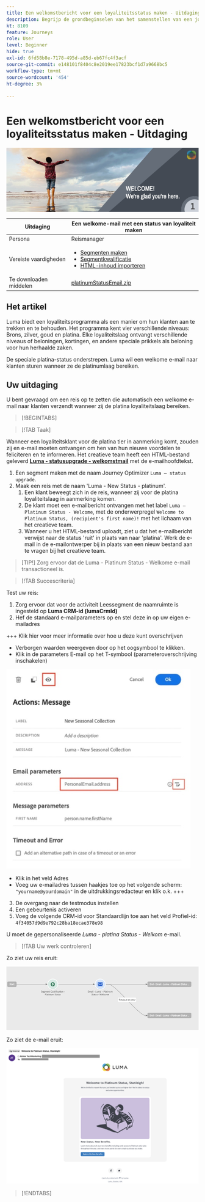 ```yaml
---
title: Een welkomstbericht voor een loyaliteitsstatus maken - Uitdaging
description: Begrijp de grondbeginselen van het samenstellen van een journey in het journeycanvas.
kt: 8109
feature: Journeys
role: User
level: Beginner
hide: true
exl-id: 6fd58b8e-7178-495d-a85d-eb67fc4f3acf
source-git-commit: e148101f8404c8e2019ee17823bcf1d7a9668bc5
workflow-type: tm+mt
source-wordcount: '454'
ht-degree: 3%

---
```


# Een welkomstbericht voor een loyaliteitsstatus maken - Uitdaging

![AJO Loyalty-status welkomstmail - Uitdagingsbanner](/help/challenges/assets/email-assets/luma-transactional-onboarding-1.png)

| Uitdaging | Een welkome-mail met een status van loyaliteit maken |
|---|---|
| Persona | Reismanager |
| Vereiste vaardigheden | <ul><li>[Segmenten maken](https://experienceleague.adobe.com/docs/journey-optimizer-learn/tutorials/profiles-segments-subscriptions/create-segments.html)</li> <li>[Segmentkwalificatie](https://experienceleague.adobe.com/docs/journey-optimizer-learn/tutorials/create-journeys/use-case-read-segment-qualification.html)</li><li>[HTML-inhoud importeren](https://experienceleague.adobe.com/docs/journey-optimizer-learn/tutorials/create-messages/create-emails/import-and-author-html-email-content.html)</li></ul> |
| Te downloaden middelen | [platinumStatusEmail.zip](/help/challenges/assets/email-assets/platinumStatusEmail.zip) |

## Het artikel

Luma biedt een loyaliteitsprogramma als een manier om hun klanten aan te trekken en te behouden. Het programma kent vier verschillende niveaus: Brons, zilver, goud en platina. Elke loyaliteitslaag ontvangt verschillende niveaus of beloningen, kortingen, en andere speciale prikkels als beloning voor hun herhaalde zaken.

De speciale platina-status onderstrepen. Luma wil een welkome e-mail naar klanten sturen wanneer ze de platinumlaag bereiken.

## Uw uitdaging

U bent gevraagd om een reis op te zetten die automatisch een welkome e-mail naar klanten verzendt wanneer zij de platina loyaliteitslaag bereiken.

>[!BEGINTABS]

>[!TAB Taak]

Wanneer een loyaliteitsklant voor de platina tier in aanmerking komt, zouden zij en e-mail moeten ontvangen om hen van hun nieuwe voordelen te feliciteren en te informeren. Het creatieve team heeft een HTML-bestand geleverd **[Luma - statusupgrade - welkomstmail](/help/challenges/assets/email-assets/StatusUpgradeEmail.zip)** met de e-mailhoofdtekst.

1. Een segment maken met de naam Journey Optimizer `Luma – status upgrade`.
2. Maak een reis met de naam &#39;Luma - New Status - platinum&#39;.
   1. Een klant beweegt zich in de reis, wanneer zij voor de platina loyaliteitslaag in aanmerking komen.
   2. De klant moet een e-mailbericht ontvangen met het label `Luma – Platinum Status - Welcome`, met de onderwerpregel `Welcome to Platinum Status, (recipient's first name)!` met het lichaam van het creatieve team.
   3. Wanneer u het HTML-bestand uploadt, ziet u dat het e-mailbericht verwijst naar de status &#39;ruit&#39; in plaats van naar &#39;platina&#39;. Werk de e-mail in de e-mailontwerper bij in plaats van een nieuw bestand aan te vragen bij het creatieve team.

>[TIP!]
> Zorg ervoor dat de Luma - Platinum Status - Welkome e-mail transactioneel is.


>[!TAB Succescriteria]

Test uw reis:

1. Zorg ervoor dat voor de activiteit Leessegment de naamruimte is ingesteld op **Luma CRM-id (lumaCrmId)**
2. Hef de standaard e-mailparameters op en stel deze in op uw eigen e-mailadres

+++ Klik hier voor meer informatie over hoe u deze kunt overschrijven
   * Verborgen waarden weergeven door op het oogsymbool te klikken.
   * Klik in de parameters E-mail op het T-symbool (parameteroverschrijving inschakelen)

   ![E-mailparameters overschrijven](/help/challenges/assets/c3-override-email-paramters.jpg)

   * Klik in het veld Adres
   * Voeg uw e-mailadres tussen haakjes toe op het volgende scherm: `"yourname@yourdomain"` in de uitdrukkingsredacteur en klik o.k.
+++


3. De overgang naar de testmodus instellen
4. Een gebeurtenis activeren
5. Voeg de volgende CRM-id voor Standaardlijn toe aan het veld Profiel-id: `4f34057d9d9e792c28ba18ecae378e98`

U moet de gepersonaliseerde *Luma - platina Status - Welkom* e-mail.

>[!TAB Uw werk controleren]

Zo ziet uw reis eruit:

![platina-status-upgrade-reis](/help/challenges/assets/journey-luma-status-upgrade.png)


Zo ziet de e-mail eruit:

![Luma - statusupgrade - welkomstmail](/help/challenges/assets/status-upgrade-welcome-email.png)

>[!ENDTABS]
